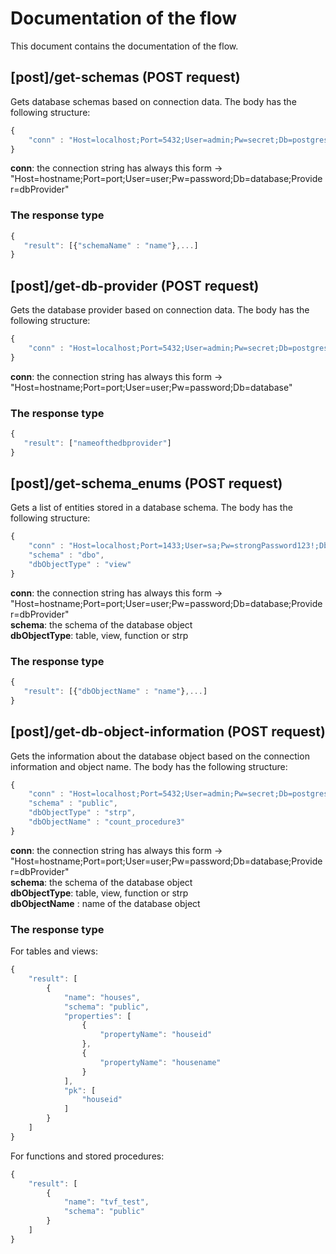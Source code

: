 # Documentation of the flow
This document contains the documentation of the flow.
## [post]/get-schemas (POST request)
Gets database schemas based on connection data.
The body has the following structure:
```javascript
{
    "conn" : "Host=localhost;Port=5432;User=admin;Pw=secret;Db=postgres;Provider=[mssql | postgres]"
}
```
**conn**: the connection string has always this form -> "Host=hostname;Port=port;User=user;Pw=password;Db=database;Provider=dbProvider"
### The response type
```javascript
{
   "result": [{"schemaName" : "name"},...]
}
```

## [post]/get-db-provider (POST request)
Gets the database provider based on connection data.
The body has the following structure:
```javascript
{
    "conn" : "Host=localhost;Port=5432;User=admin;Pw=secret;Db=postgres"
}
```
**conn**: the connection string has always this form -> "Host=hostname;Port=port;User=user;Pw=password;Db=database"
### The response type
```javascript
{
   "result": ["nameofthedbprovider"]
}
```

## [post]/get-schema_enums (POST request)
Gets a list of entities stored in a database schema.
The body has the following structure:
```javascript
{
    "conn" : "Host=localhost;Port=1433;User=sa;Pw=strongPassword123!;Db=master;Provider=[mssql | postgres]",
    "schema" : "dbo",
    "dbObjectType" : "view"
}
```
**conn**: the connection string has always this form -> "Host=hostname;Port=port;User=user;Pw=password;Db=database;Provider=dbProvider"<br />
**schema**: the schema of the database object<br />
**dbObjectType**: table, view, function or strp

### The response type
```javascript
{
   "result": [{"dbObjectName" : "name"},...]
}
```

## [post]/get-db-object-information (POST request)
Gets the information about the database object based on the connection information and object name.
The body has the following structure:
```javascript
{
    "conn" : "Host=localhost;Port=5432;User=admin;Pw=secret;Db=postgres;Provider=[mssql | postgres]",
    "schema" : "public",
    "dbObjectType" : "strp",
    "dbObjectName" : "count_procedure3"
}
```
**conn**: the connection string has always this form -> "Host=hostname;Port=port;User=user;Pw=password;Db=database;Provider=dbProvider"<br />
**schema**: the schema of the database object<br />
**dbObjectType**: table, view, function or strp<br />
**dbObjectName** : name of the database object

### The response type
For tables and views:
```javascript
{
    "result": [
        {
            "name": "houses",
            "schema": "public",
            "properties": [
                {
                    "propertyName": "houseid"
                },
                {
                    "propertyName": "housename"
                }
            ],
            "pk": [
                "houseid"
            ]
        }
    ]
}
```
For functions and stored procedures:
```javascript
{
    "result": [
        {
            "name": "tvf_test",
            "schema": "public"
        }
    ]
}
```